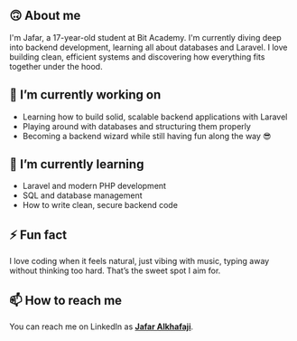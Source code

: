 ## 🙃 About me

[](https://github.com/jafar#-about-me)

I'm Jafar, a 17-year-old student at Bit Academy. I'm currently diving deep into backend development, learning all about databases and Laravel. I love building clean, efficient systems and discovering how everything fits together under the hood.

## 🔭 I’m currently working on

[](https://github.com/jafar#-im-currently-working-on)

-   Learning how to build solid, scalable backend applications with Laravel
-   Playing around with databases and structuring them properly
-   Becoming a backend wizard while still having fun along the way 😎

## 🌱 I’m currently learning

[](https://github.com/jafar#-im-currently-learning)

-   Laravel and modern PHP development
-   SQL and database management
-   How to write clean, secure backend code

## ⚡ Fun fact

[](https://github.com/jafar#-fun-fact)

I love coding when it feels natural, just vibing with music, typing away without thinking too hard. That’s the sweet spot I aim for.

## 📫 How to reach me

[](https://github.com/jafar#-how-to-reach-me)

You can reach me on LinkedIn as **[Jafar Alkhafaji](https://www.linkedin.com/in/jafar-alkhafaji-9135a822a/)**.
